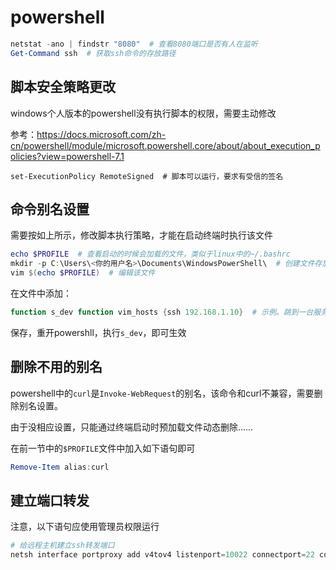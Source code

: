 # powershell

``` powershell
netstat -ano | findstr "8080"  # 查看8080端口是否有人在监听
Get-Command ssh  # 获取ssh命令的存放路径
```

## 脚本安全策略更改

windows个人版本的powershell没有执行脚本的权限，需要主动修改

参考：https://docs.microsoft.com/zh-cn/powershell/module/microsoft.powershell.core/about/about_execution_policies?view=powershell-7.1

```
set-ExecutionPolicy RemoteSigned  # 脚本可以运行，要求有受信的签名
```

## 命令别名设置

需要按如上所示，修改脚本执行策略，才能在启动终端时执行该文件

``` powershell
echo $PROFILE  # 查看启动的时候会加载的文件，类似于linux中的~/.bashrc
mkdir -p C:\Users\<你的用户名>\Documents\WindowsPowerShell\  # 创建文件存放的文件夹，避免因为文件夹不存在而创建文件失败
vim $(echo $PROFILE)  # 编辑该文件
```

在文件中添加：

``` ps1
function s_dev function vim_hosts {ssh 192.168.1.10}  # 示例。跳到一台服务器上。
```

保存，重开powershll，执行`s_dev`，即可生效

## 删除不用的别名

powershell中的`curl`是`Invoke-WebRequest`的别名，该命令和curl不兼容，需要删除别名设置。

由于没相应设置，只能通过终端启动时预加载文件动态删除……

在前一节中的`$PROFILE`文件中加入如下语句即可

``` powershell
Remove-Item alias:curl
```

## 建立端口转发

注意，以下语句应使用管理员权限运行

``` powershell
# 给远程主机建立ssh转发端口
netsh interface portproxy add v4tov4 listenport=10022 connectport=22 connectaddress=192.168.1.12
```